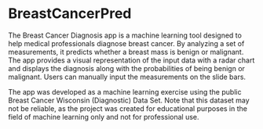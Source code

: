# BreastCancerPred

The Breast Cancer Diagnosis app is a machine learning tool designed to help medical professionals diagnose breast cancer. By analyzing a set of measurements, it predicts whether a breast mass is benign or malignant. The app provides a visual representation of the input data with a radar chart and displays the diagnosis along with the probabilities of being benign or malignant. Users can manually input the measurements on the slide bars.

The app was developed as a machine learning exercise using the public Breast Cancer Wisconsin (Diagnostic) Data Set. Note that this dataset may not be reliable, as the project was created for educational purposes in the field of machine learning only and not for professional use.
